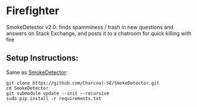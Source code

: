 # Firefighter

SmokeDetector v2.0: finds spamminess / trash in new questions and answers on Stack Exchange, and posts it to a chatroom for quick killing with fire

## Setup Instructions:

Same as [SmokeDetector](https://github.com/Charcoal-SE/SmokeDetector):

    git clone https://github.com/Charcoal-SE/SmokeDetector.git
    cd SmokeDetector
    git submodule update --init --recursive
    sudo pip install -r requirements.txt
